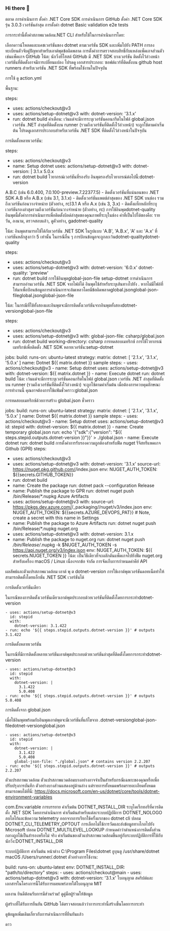 ### Hi there 👋

<!--
**EkkasitO-Could/EkkasitO-Could** is a ✨ _special_ ✨ repository because its `README.md` (this file) appears on your GitHub profile.

Here are some ideas to get you started:

- 🔭 I’m currently working on ...
- 🌱 I’m currently learning ...
- 👯 I’m looking to collaborate on ...
- 🤔 I’m looking for help with ...
- 💬 Ask me about ...
- 📫 How to reach me: ...
- 😄 Pronouns: ...
- ⚡ Fun fact: ...
-->

ตลาด การดําเนินการ ตั้งค่า .NET Core SDK
การดําเนินการ GitHub
ตั้งค่า .NET Core SDK
รุ่น 3.0.3
เวอร์ชันล่าสุด
การตั้งค่า dotnet
Basic validation e2e tests

การกระทํานี้ตั้งค่าสภาพแวดล้อม.NET CLI สําหรับใช้ในการดําเนินการโดย:

เลือกดาวน์โหลดและแคชเวอร์ชันของ dotnet ตามเวอร์ชัน SDK และเพิ่มไปยัง PATH
การลงทะเบียนตัวจับคู่ปัญหาสําหรับเอาต์พุตข้อผิดพลาด
การตั้งค่าการตรวจสอบสิทธิ์กับแหล่งแพ็คเกจส่วนตัวเช่นแพ็คเกจ GitHub
โน้ต: นักวิ่งที่โฮสต์ GitHub มี .NET SDK บางเวอร์ชัน ติดตั้งไว้ล่วงหน้า เวอร์ชันที่ติดตั้งอาจมีการเปลี่ยนแปลง โปรดดู เอกสารประกอบ: ซอฟต์แวร์ที่ติดตั้งบน github host runners สําหรับเวอร์ชัน .NET SDK ที่พร้อมใช้งานในปัจจุบัน

การใช้
ดู action.yml

พื้นฐาน:

steps:
- uses: actions/checkout@v3
- uses: actions/setup-dotnet@v3
  with:
    dotnet-version: '3.1.x'
- run: dotnet build <my project>
คำเตือน: เว้นแต่จะมีการระบุเวอร์ชันคอนกรีตในไฟล์ global.json เวอร์ชัน .NET ล่าสุดที่ติดตั้งบน runner (รวมถึงเวอร์ชันที่ติดตั้งไว้ล่วงหน้า) จะถูกใช้ตามค่าเริ่มต้น โปรดดูเอกสารประกอบสําหรับเวอร์ชัน .NET SDK ที่ติดตั้งไว้ล่วงหน้าในปัจจุบัน

การติดตั้งหลายเวอร์ชัน:

steps:
- uses: actions/checkout@v3
- name: Setup dotnet
  uses: actions/setup-dotnet@v3
  with:
    dotnet-version: | 
      3.1.x
      5.0.x
- run: dotnet build <my project>
ไวยากรณ์เวอร์ชันที่รองรับ
อินพุตรองรับไวยากรณ์ต่อไปนี้:dotnet-version

A.B.C (เช่น 6.0.400, 7.0.100-preview.7.22377.5) - ติดตั้งเวอร์ชันที่แน่นอนของ .NET SDK
A.B หรือ A.B.x (เช่น 3.1, 3.1.x) - ติดตั้งเวอร์ชันแพตช์ล่าสุดของ .NET SDK บนช่อง รวมถึงเวอร์ชันก่อนวางจําหน่าย (ตัวอย่าง, rc)3.1
A หรือ A.x (เช่น 3, 3.x) - ติดตั้งแท็กหลักที่ระบุเวอร์ชันรองล่าสุดรวมถึงเวอร์ชันก่อนวางจําหน่าย (ตัวอย่าง, rc)
การใช้อินพุตdotnet-quality
อินพุตนี้ตั้งค่าการดําเนินการเพื่อติดตั้งบิลด์ล่าสุดของคุณภาพที่ระบุในช่อง ค่าที่เป็นไปได้ของคือ: รายวัน, ลงนาม, ตรวจสอบแล้ว, ดูตัวอย่าง, gadotnet-quality

โน้ต: อินพุตสามารถใช้ได้กับเวอร์ชัน .NET SDK ในรูปแบบ 'A.B', 'A.B.x', 'A' และ 'A.x' ที่เวอร์ชันหลักสูงกว่า 5 เท่านั้น ในกรณีอื่น ๆ การป้อนข้อมูลจะถูกละเว้นdotnet-qualitydotnet-quality

steps:
- uses: actions/checkout@v3
- uses: actions/setup-dotnet@v3
  with:
    dotnet-version: '6.0.x'
    dotnet-quality: 'preview'
- run: dotnet build <my project>
การใช้อินพุตglobal-json-file
setup-dotnet การดําเนินการสามารถอ่านเวอร์ชัน .NET SDK จากไฟล์ได้ อินพุตใช้สําหรับระบุเส้นทางไปยัง . หากไม่มีไฟล์ที่ให้มาเพื่อป้อนข้อมูลการดําเนินการจะล้มเหลวโดยมีข้อผิดพลาดglobal.jsonglobal-json-fileglobal.jsonglobal-json-file

โน้ต: ในกรณีที่ใช้ทั้งสองและอินพุตจะมีการติดตั้งเวอร์ชันจากอินพุตทั้งสองdotnet-versionglobal-json-file

steps:
- uses: actions/checkout@v3
- uses: actions/setup-dotnet@v3
  with:
    global-json-file: csharp/global.json
- run: dotnet build <my project>
  working-directory: csharp
การทดสอบเมทริกซ์
การใช้ไวยากรณ์เมทริกซ์เพื่อติดตั้ง .NET SDK หลายเวอร์ชัน:setup-dotnet

jobs:
  build:
    runs-on: ubuntu-latest
    strategy:
      matrix:
        dotnet: [ '2.1.x', '3.1.x', '5.0.x' ]
    name: Dotnet ${{ matrix.dotnet }} sample
    steps:
      - uses: actions/checkout@v3
      - name: Setup dotnet
        uses: actions/setup-dotnet@v3
        with:
          dotnet-version: ${{ matrix.dotnet }}
      - name: Execute dotnet
        run: dotnet build <my project>
โน้ต: เว้นแต่จะมีการระบุเวอร์ชันคอนกรีตในไฟล์ global.json เวอร์ชัน .NET ล่าสุดที่ติดตั้งบน runner (รวมถึงเวอร์ชันที่ติดตั้งไว้ล่วงหน้า) จะถูกใช้ตามค่าเริ่มต้น เมื่อต้องการควบคุมลักษณะการทํางานนี้ คุณอาจต้องการใช้แฟ้มชั่วคราว:global.json

การทดสอบเมทริกซ์ด้วยการสร้าง global.json ชั่วคราว

jobs:
  build:
    runs-on: ubuntu-latest
    strategy:
      matrix:
        dotnet: [ '2.1.x', '3.1.x', '5.0.x' ]
    name: Dotnet ${{ matrix.dotnet }} sample
    steps:
      - uses: actions/checkout@v3
      - name: Setup dotnet
        uses: actions/setup-dotnet@v3
        id: stepid
        with:
          dotnet-version: ${{ matrix.dotnet }}
      - name: Create temporary global.json
        run: echo '{"sdk":{"version": "${{ steps.stepid.outputs.dotnet-version }}"}}' > ./global.json
      - name: Execute dotnet
        run: dotnet build <my project>
การตั้งค่าการรับรองความถูกต้องสําหรับฟีด nuget
รีจิสทรีแพคเกจ Github (GPR)
steps:
- uses: actions/checkout@v3
- uses: actions/setup-dotnet@v3
  with:
    dotnet-version: '3.1.x'
    source-url: https://nuget.pkg.github.com/<owner>/index.json
  env:
    NUGET_AUTH_TOKEN: ${{secrets.GITHUB_TOKEN}}
- run: dotnet build <my project>
- name: Create the package
  run: dotnet pack --configuration Release <my project>
- name: Publish the package to GPR
  run: dotnet nuget push <my project>/bin/Release/*.nupkg
Azure Artifacts
- uses: actions/setup-dotnet@v3
  with:
    source-url: https://pkgs.dev.azure.com/<your-organization>/_packaging/<your-feed-name>/nuget/v3/index.json
  env:
    NUGET_AUTH_TOKEN: ${{secrets.AZURE_DEVOPS_PAT}} # Note, create a secret with this name in Settings
- name: Publish the package to Azure Artifacts
  run: dotnet nuget push <my project>/bin/Release/*.nupkg
nuget.org
- uses: actions/setup-dotnet@v3
  with:
    dotnet-version: 3.1.x
- name: Publish the package to nuget.org
  run: dotnet nuget push */bin/Release/*.nupkg -k $NUGET_AUTH_TOKEN -s https://api.nuget.org/v3/index.json
  env:
    NUGET_AUTH_TOKEN: ${{ secrets.NUGET_TOKEN }}
โน้ต: เป็นวิธีเดียวที่จะผลักดันแพ็คเกจไปยังฟีด nuget.org สําหรับเครื่อง macOS / Linux เนื่องจากข้อ จํากัด การจัดเก็บการกําหนดค่าคีย์ API

ผลลัพธ์และตัวแปรสภาพแวดล้อม
เอาต์ พุ ต
dotnet-version
การใช้เอาต์พุตเวอร์ชันดอทเน็ตทําให้สามารถติดตั้งโดยแอ็กชัน .NET SDK เวอร์ชันได้

การติดตั้งเวอร์ชันเดียว

ในกรณีของการติดตั้งเวอร์ชันเดียวเอาต์พุตประกอบด้วยเวอร์ชันที่ติดตั้งโดยการกระทําdotnet-version

    - uses: actions/setup-dotnet@v3
      id: stepid
      with:
        dotnet-version: 3.1.422
    - run: echo '${{ steps.stepid.outputs.dotnet-version }}' # outputs 3.1.422
การติดตั้งหลายเวอร์ชัน

ในกรณีที่มีการติดตั้งหลายเวอร์ชันเอาต์พุตประกอบด้วยเวอร์ชันล่าสุดที่ติดตั้งโดยการกระทําdotnet-version

    - uses: actions/setup-dotnet@v3
      id: stepid
      with:
        dotnet-version: | 
          3.1.422
          5.0.408
    - run: echo '${{ steps.stepid.outputs.dotnet-version }}' # outputs 5.0.408
การติดตั้งจาก global.json

เมื่อใช้อินพุตพร้อมกับอินพุตเอาต์พุตจะมีเวอร์ชันที่แก้ไขจาก .dotnet-versionglobal-json-filedotnet-versionglobal.json

    - uses: actions/setup-dotnet@v3
      id: stepid
      with:
        dotnet-version: | 
          3.1.422
          5.0.408
        global-json-file: "./global.json" # contains version 2.2.207
    - run: echo '${{ steps.stepid.outputs.dotnet-version }}' # outputs 2.2.207
ตัวแปรสภาพแวดล้อม
ตัวแปรสภาพแวดล้อมบางอย่างอาจจําเป็นสําหรับกรณีเฉพาะของคุณหรือเพื่อปรับปรุงการบันทึก ตัวอย่างบางส่วนแสดงอยู่ด้านล่าง แต่รายการทั้งหมดพร้อมรายละเอียดทั้งหมดสามารถพบได้ที่นี่: https://docs.microsoft.com/en-us/dotnet/core/tools/dotnet-environment-variables

com.Env.variable	การบรรยาย	ค่าเริ่มต้น
DOTNET_INSTALL_DIR	ระบุไดเร็กทอรีที่ควรติดตั้ง .NET SDK โดยการดําเนินการ	ค่าเริ่มต้นสําหรับแต่ละระบบปฏิบัติการ
DOTNET_NOLOGO	ลบโลโก้และข้อความ telemetry ออกจากการเรียกใช้ครั้งแรกของ dotnet cli	ปลอม
DOTNET_CLI_TELEMETRY_OPTOUT	การเลือกไม่ใช้การวัดและส่งข้อมูลทางไกลไปยัง Microsoft	ปลอม
DOTNET_MULTILEVEL_LOOKUP	กําหนดค่าว่าตําแหน่งการติดตั้งส่วนกลางถูกใช้เป็นสํารองหรือไม่	จริง
ค่าเริ่มต้นของตัวแปรสภาพแวดล้อมขึ้นอยู่กับระบบปฏิบัติการที่ใช้กับนักวิ่ง:DOTNET_INSTALL_DIR

ระบบปฏิบัติการ	ค่าเริ่มต้น
หน้าต่าง	C:\Program Files\dotnet
อูบุนตู	/usr/share/dotnet
macOS	/Users/runner/.dotnet
ตัวอย่างการใช้งาน:

build:
  runs-on: ubuntu-latest
  env:
    DOTNET_INSTALL_DIR: "path/to/directory"
  steps:
    - uses: actions/checkout@main
    - uses: actions/setup-dotnet@v3
      with:
        dotnet-version: '3.1.x'
ใบอนุญาต
สคริปต์และเอกสารในโครงการนี้ได้รับการเผยแพร่ภายใต้ใบอนุญาต MIT

ผลงาน
ยินดีต้อนรับการมีส่วนร่วม! ดูคู่มือผู้ร่วมให้ข้อมูล

 ผู้สร้างที่ได้รับการยืนยัน
GitHub ได้ตรวจสอบแล้วว่าการกระทํานี้สร้างขึ้นโดยการกระทํา

ดูข้อมูลเพิ่มเติมเกี่ยวกับการดําเนินการที่ยืนยันแล้ว

ดาว

